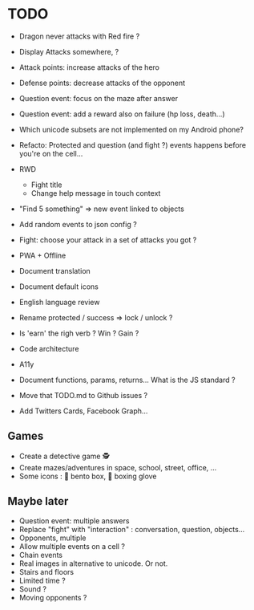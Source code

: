 # TODO

- Dragon never attacks with Red fire ?

- Display Attacks somewhere, ?
- Attack points: increase attacks of the hero
- Defense points: decrease attacks of the opponent
- Question event: focus on the maze after answer
- Question event: add a reward also on failure (hp loss, death...)
- Which unicode subsets are not implemented on my Android phone?
- Refacto: Protected and question (and fight ?) events happens before you're on the cell...
- RWD
  - Fight title
  - Change help message in touch context
- "Find 5 something" => new event linked to objects
- Add random events to json config ?
- Fight: choose your attack in a set of attacks you got ?
- PWA + Offline
- Document translation
- Document default icons
- English language review
- Rename protected / success => lock / unlock ?
- Is 'earn' the righ verb ? Win ? Gain ?
- Code architecture
- A11y
- Document functions, params, returns... What is the JS standard ?
- Move that TODO.md to Github issues ?
- Add Twitters Cards, Facebook Graph...

## Games

- Create a detective game 🕵
- Create mazes/adventures in space, school, street, office, ...
- Some icons : 🍱 bento box, 🥊 boxing glove

## Maybe later

- Question event: multiple answers
- Replace "fight" with "interaction" : conversation, question, objects...
- Opponents, multiple
- Allow multiple events on a cell ?
- Chain events
- Real images in alternative to unicode. Or not.
- Stairs and floors
- Limited time ?
- Sound ?
- Moving opponents ?
